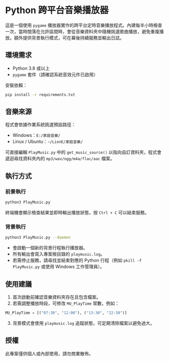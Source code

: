 # Python 跨平台音樂播放器

這是一個使用 `pygame` 播放器實作的跨平台定時音樂播放程式。內建每半小時檢查一次，當時間落在允許區間時，會從音樂資料夾中隨機挑選歌曲播放，避免重複播放。額外提供背景執行模式，可在幕後持續服務並輸出日誌。

## 環境需求

- Python 3.8 或以上
- `pygame` 套件（請確認系統音效元件已啟用）

安裝依賴：

```bash
pip install -r requirements.txt
```

## 音樂來源

程式會依據作業系統挑選預設路徑：

- Windows：`E:/家庭音樂/`
- Linux / Ubuntu：`~/LionE/家庭音樂/`

可直接編輯 `PlayMusic.py` 中的 `get_music_source()` 以指向自訂資料夾，程式會遞迴尋找資料夾內的 `mp3/wav/ogg/m4a/flac/aac` 檔案。

## 執行方式

### 前景執行

```bash
python3 PlayMusic.py
```

終端機會顯示檢查結果並即時輸出播放狀態，按 `Ctrl + C` 可以結束服務。

### 背景執行

```bash
python3 PlayMusic.py --daemon
```

- 會啟動一個新的背景行程執行播放器。 
- 所有輸出會寫入專案根目錄的 `playmusic.log`。
- 若需停止服務，請尋找並結束對應的 Python 行程（例如 `pkill -f PlayMusic.py` 或使用 Windows 工作管理員）。

## 使用建議

1. 首次啟動前確認音樂資料夾存在且包含檔案。
2. 若需調整播放時段，可修改 `MU_PlayTime` 常數，例如：

```python
MU_PlayTime = [("07:30", "12:00"), ("13:30", "22:30")]
```

3. 背景模式會使用 `playmusic.log` 追蹤狀態，可定期清除檔案以避免過大。

## 授權

此專案僅供個人或內部使用，請勿商業散佈。
